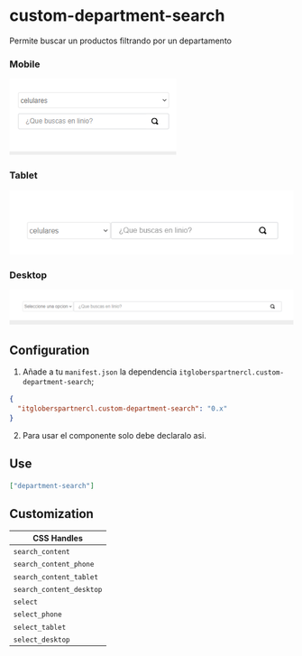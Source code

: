 # custom-department-search

Permite buscar un productos filtrando por un departamento

### Mobile

![mobile](./images/preview_1.png)

### Tablet

![tablet](./images/preview_2.png)

### Desktop

![desktop](./images/preview_3.png)

## Configuration

1. Añade a tu `manifest.json` la dependencia `itgloberspartnercl.custom-department-search`;

```json
{
  "itgloberspartnercl.custom-department-search": "0.x"
}
```

2. Para usar el componente solo debe declaralo asi.

## Use

```json
["department-search"]
```

## Customization

| CSS Handles              |
| ------------------------ |
| `search_content`         |
| `search_content_phone`   |
| `search_content_tablet`  |
| `search_content_desktop` |
| `select`                 |
| `select_phone`           |
| `select_tablet`          |
| `select_desktop`         |
